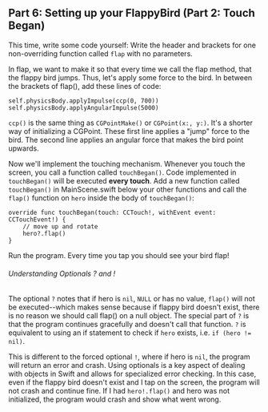 ## Part 6: Setting up your FlappyBird (Part 2: Touch Began)

This time, write some code yourself: Write the header and brackets for one non-overriding function called `flap` with no parameters.

In flap, we want to make it so that every time we call the flap method, that the flappy bird jumps. Thus, let's apply some force to the bird. In between the brackets of flap(), add these lines of code:

```
self.physicsBody.applyImpulse(ccp(0, 700))
self.physicsBody.applyAngularImpulse(5000)
```

`ccp()` is the same thing as `CGPointMake()` or `CGPoint(x:, y:)`. It's a shorter way of initializing a CGPoint. These first line applies a "jump" force to the bird. The second line applies an angular force that makes the bird point upwards.

Now we'll implement the touching mechanism. Whenever you touch the screen, you call a function called `touchBegan()`. Code implemented in `touchBegan()` will be executed **every touch**. Add a new function called `touchBegan()` in MainScene.swift below your other functions and call the `flap()` function on `hero` inside the body of `touchBegan()`:

```
override func touchBegan(touch: CCTouch!, withEvent event: CCTouchEvent!) {
    // move up and rotate
    hero?.flap()
}
```

Run the program. Every time you tap you should see your bird flap!

###### Understanding Optionals ? and !

The optional `?` notes that if hero is `nil`, `NULL` or has no value, `flap()` will not be executed--which makes sense because if flappy bird doesn't exist, there is no reason we should call flap() on a null object. The special part of `?` is that the program continues gracefully and doesn't call that function. `?` is equivalent to using an if statement to check if `hero` exists, i.e. `if (hero != nil)`.

This is different to the forced optional `!`, where if hero is `nil`, the program will return an error and crash. Using optionals is a key aspect of dealing with objects in Swift and allows for specialized error checking. In this case, even if the flappy bird doesn't exist and I tap on the screen, the program will not crash and continue fine. If I had `hero!.flap()` and hero was not initialized, the program would crash and show what went wrong.
